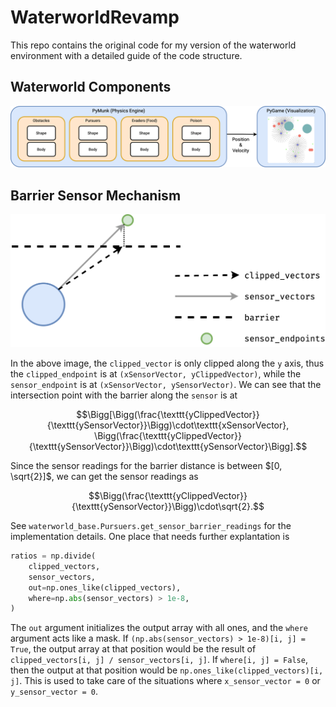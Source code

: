 # WaterworldRevamp

This repo contains the original code for my version of the waterworld environment with a detailed guide of the code structure.

## Waterworld Components

![components](imgs/WaterWorldStructure.png)

## Barrier Sensor Mechanism

![barrier sensor mechanism](imgs/sensor_barrier.png)

In the above image, the `clipped_vector` is only clipped along the `y` axis, thus the `clipped_endpoint` is at `(xSensorVector, yClippedVector)`, while the `sensor_endpoint` is at `(xSensorVector, ySensorVector)`. We can see that the intersection point with the barrier along the `sensor` is at

$$\Bigg[\Bigg(\frac{\texttt{yClippedVector}}{\texttt{ySensorVector}}\Bigg)\cdot\texttt{xSensorVector}, \Bigg(\frac{\texttt{yClippedVector}}{\texttt{ySensorVector}}\Bigg)\cdot\texttt{ySensorVector}\Bigg].$$

Since the sensor readings for the barrier distance is between $[0, \sqrt{2}]$, we can get the sensor readings as

$$\Bigg(\frac{\texttt{yClippedVector}}{\texttt{ySensorVector}}\Bigg)\cdot\sqrt{2}.$$

See `waterworld_base.Pursuers.get_sensor_barrier_readings` for the implementation details. One place that needs further explantation is 

```python
ratios = np.divide(
    clipped_vectors,
    sensor_vectors,
    out=np.ones_like(clipped_vectors),
    where=np.abs(sensor_vectors) > 1e-8,
)
```

The `out` argument initializes the output array with all ones, and the `where` argument acts like a mask. If `(np.abs(sensor_vectors) > 1e-8)[i, j] = True`, the output array at that position would be the result of `clipped_vectors[i, j] / sensor_vectors[i, j]`. If `where[i, j] = False`, then the output at that position would be `np.ones_like(clipped_vectors)[i, j]`. This is used to take care of the situations where `x_sensor_vector = 0` or `y_sensor_vector = 0`.
